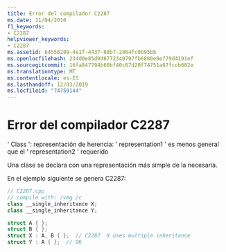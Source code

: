 ```yaml
---
title: Error del compilador C2287
ms.date: 11/04/2016
f1_keywords:
- C2287
helpviewer_keywords:
- C2287
ms.assetid: 64556299-4e1f-4437-88b7-2464fc0b95bb
ms.openlocfilehash: 234d0e85d0d6772340797fb6880e0ef79d4191ef
ms.sourcegitcommit: 16fa847794b60bf40c67d20f74751a67fccb602e
ms.translationtype: MT
ms.contentlocale: es-ES
ms.lasthandoff: 12/03/2019
ms.locfileid: "74759144"
---
```

# <a name="compiler-error-c2287"></a>Error del compilador C2287

' Class ': representación de herencia: ' representation1 ' es menos general que el ' representation2 ' requerido

Una clase se declara con una representación más simple de la necesaria.

En el ejemplo siguiente se genera C2287:

```cpp
// C2287.cpp
// compile with: /vmg /c
class __single_inheritance X;
class __single_inheritance Y;

struct A { };
struct B { };
struct X : A, B { };  // C2287  X uses multiple inheritance
struct Y : A { };  // OK
```
